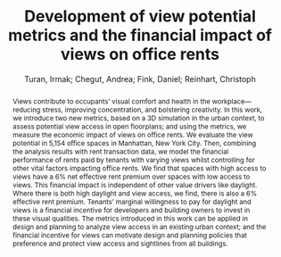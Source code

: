 ---
layout: technique
title: "Development of view potential metrics and the financial impact of views on office rents"
classifications:
    system_type: "False"
    technique: "False"
    design_study: "False"
    evaluation: "False"
    data: "False"
    analysis: "True"
    generation: "False"
    curation_and_transformation: "False"
    management: "False"
    modeling: "True"
    urban_analysis: "True"
    visualization: "False"
    sunlight_access: "False"
    wind_ventilation: "False"
    view_impact: "True"
    energy: "False"
    damage_and_disaster_management: "False"
    climate: "False"
    sound: "False"
    property_cadastre: "False"
    other_use: "False"
    lookup: "False"
    browse: "True"
    locate: "False"
    explore: "False"
    identify: "True"
    compare: "True"
    summarize: "False"
    distribution: "False"
    trends: "False"
    outliers: "False"
    extremes: "False"
    features: "True"
    target_discovery: "False"
    target_access: "True"
    spatial_relation: "False"
    buildings: "True"
    streets: "False"
    nature: "False"
    uniform_discretization: "False"
    structural_subdivision: "True"
    univariate: "False"
    multivariate: "True"
    volumetric: "False"
    temporal: "False"
    sensing: "False"
    statistical: "False"
    simulation_based: "True"
    learning_based: "False"
    surveyed: "False"
    site: "False"
    block: "False"
    multi_block: "False"
    city: "True"
    va_wo_model: "False"
    post_model: "False"
    model_integrated: "False"
    assisted_models: "False"
    overlay: "False"
    embedded: "False"
    linked: "False"
    temporal_jx: "False"
    spatial_jx: "False"
    filter: "False"
    aggregate: "False"
    embed: "False"
    glyphs: "False"
    bar_charts: "True"
    scatterplots: "False"
    linegraphs: "False"
    matrix: "False"
    grid: "False"
    boxplot: "False"
    parallel_coordinates: "False"
    map_2d: "False"
    map_3d: "False"
    walking: "False"
    steering: "False"
    selection_based: "False"
    manipulation_based: "False"
    distortion: "False"
    ghosting: "False"
    culling: "False"
    birds_view: "False"
    multi_view: "False"
    assisted_steering: "False"
    other: "False"
    vr_cave: "False"
    ar: "False"
    desktop: "True"
    mobile: "False"
    case_study: "True"
    user_study: "False"
    statistical_evaluation: "False"
    expert_interviews: "False"
key: "BUSNFT6B"
item_type: "journalArticle"
publication_year: "2021"
author: "Turan, Irmak; Chegut, Andrea; Fink, Daniel; Reinhart, Christoph"
publication_title: "Landscape and Urban Planning"
isbn: "nan"
issn: "01692046"
doi: "10.1016/j.landurbplan.2021.104193"
url_paper: "https://linkinghub.elsevier.com/retrieve/pii/S0169204621001560"
abstract_note: "nan"
date_added: "2023-01-30 00:37:12"
date_modified: "2023-01-30 00:37:12"
access_date: "2023-01-30 00:37:12"
pages: "104193"
num_pages: "nan"
issue: "nan"
volume: "215.0"
number_of_volumes: "nan"
journal_abbreviation: "Landscape and Urban Planning"
short_title: "nan"
series: "nan"
series_number: "nan"
series_text: "nan"
series_title: "nan"
publisher: "nan"
place: "nan"
language: "en"
rights: "nan"
type: "nan"
archive: "nan"
archive_location: "nan"
library_catalog: "DOI.org (Crossref)"
call_number: "nan"
extra: "nan"
notes: "nan"
link_attachments: "nan"
manual_tags: "nan"
automatic_tags: "nan"
editor: "nan"
series_editor: "nan"
translator: "nan"
contributor: "nan"
attorney_agent: "nan"
book_author: "nan"
cast_member: "nan"
commenter: "nan"
composer: "nan"
cosponsor: "nan"
counsel: "nan"
interviewer: "nan"
producer: "nan"
recipient: "nan"
reviewed_author: "nan"
scriptwriter: "nan"
words_by: "nan"
guest: "nan"
number: "nan"
edition: "nan"
running_time: "nan"
scale: "nan"
medium: "nan"
artwork_size: "nan"
filing_date: "nan"
application_number: "nan"
assignee: "nan"
issuing_authority: "nan"
country: "nan"
meeting_name: "nan"
conference_name: "nan"
court: "nan"
references: "nan"
reporter: "nan"
legal_status: "nan"
priority_numbers: "nan"
programming_language: "nan"
version: "nan"
system: "nan"
code: "nan"
code_number: "nan"
section: "nan"
session: "nan"
committee: "nan"
history: "nan"
legislative_body: "nan"
abstract: "Views contribute to occupants’ visual comfort and health in the workplace—reducing stress, improving concentration, and bolstering creativity. In this work, we introduce two new metrics, based on a 3D simulation in the urban context, to assess potential view access in open floorplans; and using the metrics, we measure the economic impact of views on office rents. We evaluate the view potential in 5,154 office spaces in Manhattan, New York City. Then, combining the analysis results with rent transaction data, we model the financial performance of rents paid by tenants with varying views whilst controlling for other vital factors impacting office rents. We find that spaces with high access to views have a 6% net effective rent premium over spaces with low access to views. This financial impact is independent of other value drivers like daylight. Where there is both high daylight and view access, we find, there is also a 6% effective rent premium. Tenants’ marginal willingness to pay for daylight and views is a financial incentive for developers and building owners to invest in these visual qualities. The metrics introduced in this work can be applied in design and planning to analyze view access in an existing urban context; and the financial incentive for views can motivate design and planning policies that preference and protect view access and sightlines from all buildings."
---
